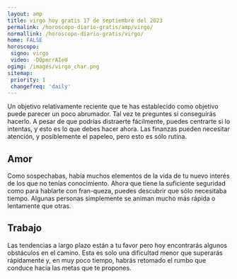```yaml
---
layout: amp
title: virgo hoy gratis 17 de septiembre del 2023 
permalink: /horoscopo-diario-gratis/amp/virgo/
normallink: /horoscopo-diario-gratis/virgo/
home: FALSE
horoscopo:
 signo: virgo
 video: -DQpmrrAIeU
ogimg: /images/virgo_char.png
sitemap:
 priority: 1
 changefreq: 'daily'
---
```



Un objetivo relativamente reciente que te has establecido como objetivo puede parecer un poco abrumador. Tal vez te preguntes si conseguirás hacerlo. A pesar de que podrías distraerte fácilmente, puedes centrarte si lo intentas, y esto es lo que debes hacer ahora. Las finanzas pueden necesitar atención, y posiblemente el papeleo, pero esto es sólo rutina.

## Amor

Como sospechabas, había muchos elementos de la vida de tu nuevo interés de los que no tenías conocimiento. Ahora que tiene la suficiente seguridad como para hablarte con fran-queza, puedes descubrir que sólo necesitaba tiempo. Algunas personas simplemente se animan mucho más rápida o lentamente que otras.

## Trabajo

Las tendencias a largo plazo están a tu favor pero hoy encontrarás algunos obstáculos en el camino. Esta es solo una dificultad menor que superarás rápidamente y, en muy poco tiempo, habrás retomado el rumbo que conduce hacia las metas que te propones.